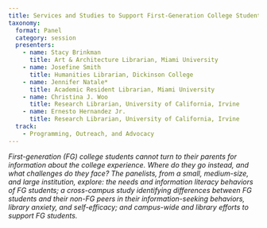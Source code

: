 ```yaml
---
title: Services and Studies to Support First-Generation College Students
taxonomy:
  format: Panel
  category: session
  presenters:
    - name: Stacy Brinkman
	  title: Art & Architecture Librarian, Miami University
    - name: Josefine Smith
	  title: Humanities Librarian, Dickinson College
	- name: Jennifer Natale*
	  title: Academic Resident Librarian, Miami University
	- name: Christina J. Woo
	  title: Research Librarian, University of California, Irvine
    - name: Ernesto Hernandez Jr.
	  title: Research Librarian, University of California, Irvine
  track: 
	- Programming, Outreach, and Advocacy
---
```

_First-generation (FG) college students cannot turn to their parents for information about the college experience. Where do they go instead, and what challenges do they face? The panelists, from a small, medium-size, and large institution, explore: the needs and information literacy behaviors of FG students; a cross-campus study identifying differences between FG students and their non-FG peers in their information-seeking behaviors, library anxiety, and self-efficacy; and campus-wide and library efforts to support FG students._